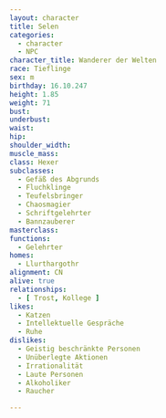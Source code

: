 ```yaml
---
layout: character
title: Selen
categories:
  - character
  - NPC
character_title: Wanderer der Welten
race: Tieflinge
sex: m
birthday: 16.10.247
height: 1.85
weight: 71
bust: 
underbust:
waist: 
hip: 
shoulder_width: 
muscle_mass: 
class: Hexer
subclasses:
  - Gefäß des Abgrunds
  - Fluchklinge
  - Teufelsbringer
  - Chaosmagier
  - Schriftgelehrter
  - Bannzauberer
masterclass:
functions:
  - Gelehrter
homes:
  - Llurthargothr
alignment: CN 
alive: true
relationships:
  - [ Trost, Kollege ]
likes:
  - Katzen
  - Intellektuelle Gespräche
  - Ruhe
dislikes:
  - Geistig beschränkte Personen
  - Unüberlegte Aktionen
  - Irrationalität
  - Laute Personen
  - Alkoholiker
  - Raucher

---
```


<!--more-->
